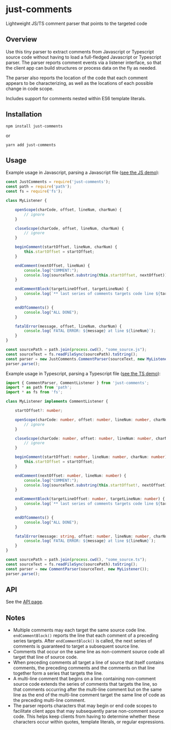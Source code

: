 # just-comments

Lightweight JS/TS comment parser that points to the targeted code

## Overview

Use this tiny parser to extract comments from Javascript or Typescript source code without having to load a full-fledged Javascript or Typescript parser. The parser reports comment events via a listener interface, so that the client app can build structures or process data on the fly as needed.

The parser also reports the location of the code that each comment appears to be characterizing, as well as the locations of each possible change in code scope.

Includes support for comments nested within ES6 template literals.

## Installation

```
npm install just-comments
```

or

```
yarn add just-comments
```

## Usage


Example usage in Javascript, parsing a Javascript file ([see the JS demo]()):

```js
const JustComments = require('just-comments');
const path = require('path');
const fs = require('fs');

class MyListener {

    openScope(charCode, offset, lineNum, charNum) {
        // ignore
    }

    closeScope(charCode, offset, lineNum, charNum) {
        // ignore
    }

    beginComment(startOffset, lineNum, charNum) {
        this.startOffset = startOffset;
    }

    endComment(nextOffset, lineNum) {
        console.log("COMMENT:");
        console.log(sourceText.substring(this.startOffset, nextOffset));
    }

    endCommentBlock(targetLineOffset, targetLineNum) {
        console.log(`** last series of comments targets code line ${targetLineNum}\n`);
    }

    endOfComments() {
        console.log("ALL DONE");
    }

    fatalError(message, offset, lineNum, charNum) {
        console.log(`FATAL ERROR: ${message} at line ${lineNum}`);
    }
}

const sourcePath = path.join(process.cwd(), "some_source.js");
const sourceText = fs.readFileSync(sourcePath).toString();
const parser = new JustComments.CommentParser(sourceText, new MyListener());
parser.parse();
```

Example usage in Typescript, parsing a Typescript file ([see the TS demo]()):

```typescript
import { CommentParser, CommentListener } from 'just-comments';
import * as path from 'path';
import * as fs from 'fs';

class MyListener implements CommentListener {

    startOffset?: number;

    openScope(charCode: number, offset: number, lineNum: number, charNum: number) {
        // ignore
    }

    closeScope(charCode: number, offset: number, lineNum: number, charNum: number) {
        // ignore
    }

    beginComment(startOffset: number, lineNum: number, charNum: number) {
        this.startOffset = startOffset;
    }

    endComment(nextOffset: number, lineNum: number) {
        console.log("COMMENT:");
        console.log(sourceText.substring(this.startOffset!, nextOffset));
    }

    endCommentBlock(targetLineOffset: number, targetLineNum: number) {
        console.log(`** last series of comments targets code line ${targetLineNum}\n`);
    }

    endOfComments() {
        console.log("ALL DONE");
    }

    fatalError(message: string, offset: number, lineNum: number, charNum: number) {
        console.log(`FATAL ERROR: ${message} at line ${lineNum}`);
    }
}

const sourcePath = path.join(process.cwd(), "some_source.ts");
const sourceText = fs.readFileSync(sourcePath).toString();
const parser = new CommentParser(sourceText, new MyListener());
parser.parse();
```

## API

See the [API page]().

## Notes

* Multiple comments may each target the same source code line. `endCommentBlock()` reports the line that each comment of a preceding series targets. After `endCommentBlock()`  is called, the next series of comments is guaranteed to target a subsequent source line.
* Comments that occur on the same line as non-comment source code all target that line of source code.
* When preceding comments all target a line of source that itself contains comments, the preceding comments and the comments on that line together form a series that targets the line.
* A multi-line comment that begins on a line containing non-comment source code extends the series of comments that targets the line, so that comments occurring after the multi-line comment but on the same line as the end of the multi-line comment target the same line of code as the preceding multi-line comment.
* The parser reports characters that may begin or end code scopes to facilitate client apps that may subsequently parse non-comment source code. This helps keep clients from having to determine whether these characters occur within quotes, template literals, or regular expressions.